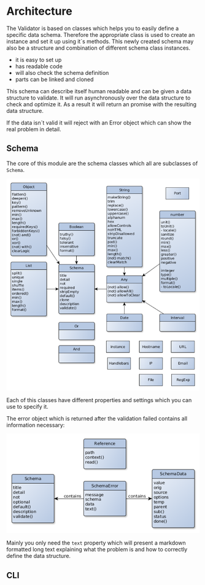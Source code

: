 # Architecture

The Validator is based on classes which helps you to easily define a specific data
schema. Therefore the appropriate class is used to create an instance and set it up
using it´s methods. This newly created schema may also be a structure and combination
of different schema class instances.

- it is easy to set up
- has readable code
- will also check the schema definition
- parts can be linked and cloned

This schema can describe itself human readable and can be given a data structure
to validate. It will run asynchronously over the data structure to check and optimize
it. As a result it will return an promise with the resulting data structure.

If the data isn´t valid it will reject with an Error object which can show the
real problem in detail.


## Schema

The core of this module are the schema classes which all are subclasses of `Schema`.

![Schema types](schema-types.png)

Each of this classes have different properties and settings which you can use to
specify it.

The error object which is returned after the validation failed contains all information
necessary:

![Schema error](schema-error.png)

Mainly you only need the `text` property which will present a markdown formatted
long text explaining what the problem is and how to correctly define the data structure.


## CLI
